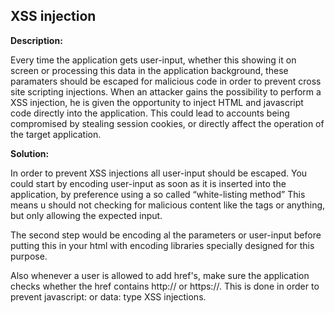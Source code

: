 
XSS injection
-------

**Description:**

Every time the application gets user-input, whether this showing it on screen or processing
this data in the application background, these paramaters should be escaped for malicious
code in order to prevent cross site scripting injections. 
When an attacker gains the possibility to perform a XSS injection,
he is given the opportunity to inject HTML and javascript code directly into the
application. This could lead to accounts being compromised by stealing session cookies,
or directly affect the operation of the target application.


**Solution:**

In order to prevent XSS injections all user-input should be escaped.
You could start by encoding user-input as soon as it is inserted into the application, 
by preference using a so called “white-listing method”
This means u should not checking for malicious content like the tags or anything, 
but only allowing the expected input.

The second step would be encoding al the parameters or user-input before putting this in 
your html with encoding libraries specially designed for this purpose. 

Also whenever a user is allowed to add href's,  make sure the application checks whether 
the href contains http:// or https://. This is done in order to prevent 
javascript: or data: type XSS injections. 

	
